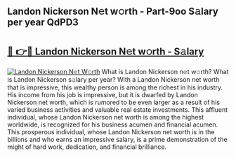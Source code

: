 ## Landon Nickerson N𝚎t w𝚘rth - Part-9oo S𝚊lary per year QdPD3

# <h2><a href="http://gc1falj.nevu.top/?p=Landon+Nickerson">🔗 👉🔴 Landon Nickerson N𝚎t w𝚘rth - S𝚊lary</a></h2>

[![Landon Nickerson N𝚎t W𝚘rth](https://i.imgur.com/Oavwk0R.jpeg)](http://gc1falj.nevu.top/?p=Landon+Nickerson)
What is Landon Nickerson n𝚎t w𝚘rth? What is Landon Nickerson s𝚊lary per year?
With a Landon Nickerson net worth that is impressive, this wealthy person is among the richest in his industry. His income from his job is impressive, but it is dwarfed by Landon Nickerson net worth, which is rumored to be even larger as a result of his varied business activities and valuable real estate investments. This affluent individual, whose Landon Nickerson net worth is among the highest worldwide, is recognized for his business acumen and financial acumen. This prosperous individual, whose Landon Nickerson net worth is in the billions and who earns an impressive salary, is a prime demonstration of the might of hard work, dedication, and financial brilliance.
